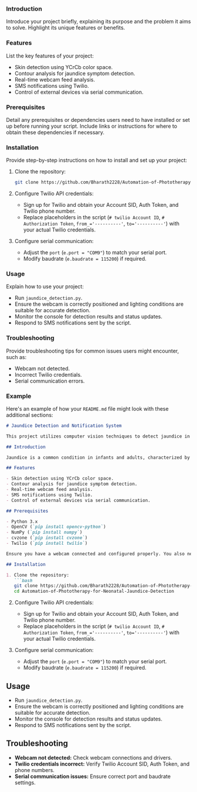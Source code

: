 ### Introduction

Introduce your project briefly, explaining its purpose and the problem it aims to solve. Highlight its unique features or benefits.

### Features

List the key features of your project:

- Skin detection using YCrCb color space.
- Contour analysis for jaundice symptom detection.
- Real-time webcam feed analysis.
- SMS notifications using Twilio.
- Control of external devices via serial communication.

### Prerequisites

Detail any prerequisites or dependencies users need to have installed or set up before running your script. Include links or instructions for where to obtain these dependencies if necessary.

### Installation

Provide step-by-step instructions on how to install and set up your project:

1. Clone the repository:
   ```bash
   git clone https://github.com/Bharath2228/Automation-of-Phototherapy-for-Neonatal-Jaundice-Detection.git
   ```

2. Configure Twilio API credentials:
   - Sign up for Twilio and obtain your Account SID, Auth Token, and Twilio phone number.
   - Replace placeholders in the script (`# twilio Account ID`, `# Authorization Token`, `from_='----------'`, `to='----------'`) with your actual Twilio credentials.

3. Configure serial communication:
   - Adjust the `port` (`e.port = "COM9"`) to match your serial port.
   - Modify baudrate (`e.baudrate = 115200`) if required.

### Usage

Explain how to use your project:

- Run `jaundice_detection.py`.
- Ensure the webcam is correctly positioned and lighting conditions are suitable for accurate detection.
- Monitor the console for detection results and status updates.
- Respond to SMS notifications sent by the script.

### Troubleshooting

Provide troubleshooting tips for common issues users might encounter, such as:

- Webcam not detected.
- Incorrect Twilio credentials.
- Serial communication errors.

### Example

Here's an example of how your `README.md` file might look with these additional sections:

```markdown
# Jaundice Detection and Notification System

This project utilizes computer vision techniques to detect jaundice in captured images or video feed from a webcam. It then sends notifications via SMS using Twilio and controls an external device (via serial communication) based on the detection results.

## Introduction

Jaundice is a common condition in infants and adults, characterized by yellowing of the skin and eyes due to elevated bilirubin levels in the blood. This system aims to assist in early detection and prompt notification for timely medical intervention.

## Features

- Skin detection using YCrCb color space.
- Contour analysis for jaundice symptom detection.
- Real-time webcam feed analysis.
- SMS notifications using Twilio.
- Control of external devices via serial communication.

## Prerequisites

- Python 3.x
- OpenCV (`pip install opencv-python`)
- NumPy (`pip install numpy`)
- cvzone (`pip install cvzone`)
- Twilio (`pip install twilio`)

Ensure you have a webcam connected and configured properly. You also need valid Twilio API credentials for SMS notifications and a compatible serial device for external control.

## Installation

1. Clone the repository:
   ```bash
   git clone https://github.com/Bharath2228/Automation-of-Phototherapy-for-Neonatal-Jaundice-Detection.git
   cd Automation-of-Phototherapy-for-Neonatal-Jaundice-Detection
   ```

2. Configure Twilio API credentials:
   - Sign up for Twilio and obtain your Account SID, Auth Token, and Twilio phone number.
   - Replace placeholders in the script (`# twilio Account ID`, `# Authorization Token`, `from_='----------'`, `to='----------'`) with your actual Twilio credentials.

3. Configure serial communication:
   - Adjust the `port` (`e.port = "COM9"`) to match your serial port.
   - Modify baudrate (`e.baudrate = 115200`) if required.

## Usage

- Run `jaundice_detection.py`.
- Ensure the webcam is correctly positioned and lighting conditions are suitable for accurate detection.
- Monitor the console for detection results and status updates.
- Respond to SMS notifications sent by the script.

## Troubleshooting

- **Webcam not detected:** Check webcam connections and drivers.
- **Twilio credentials incorrect:** Verify Twilio Account SID, Auth Token, and phone numbers.
- **Serial communication issues:** Ensure correct port and baudrate settings.
